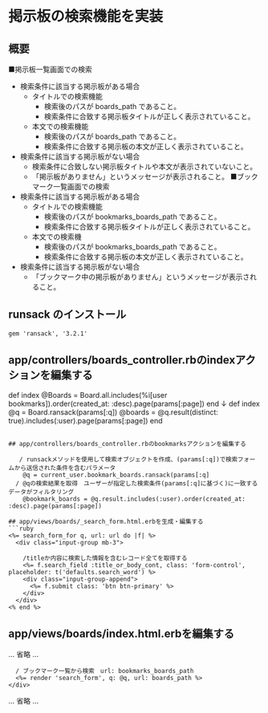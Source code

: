 # 掲示板の検索機能を実装

## 概要
■掲示板一覧画面での検索
  * 検索条件に該当する掲示板がある場合
    * タイトルでの検索機能
      * 検索後のパスが boards_path であること。
      * 検索条件に合致する掲示板タイトルが正しく表示されていること。
    * 本文での検索機能
      * 検索後のパスが boards_path であること。
      * 検索条件に合致する掲示板の本文が正しく表示されていること。
  * 検索条件に該当する掲示板がない場合
    * 検索条件に合致しない掲示板タイトルや本文が表示されていないこと。
    * 「掲示板がありません」というメッセージが表示されること。
■ブックマーク一覧画面での検索
  * 検索条件に該当する掲示板がある場合
    * タイトルでの検索機能
      * 検索後のパスが bookmarks_boards_path であること。
      * 検索条件に合致する掲示板タイトルが正しく表示されていること。
    * 本文での検索機
      * 検索後のパスが bookmarks_boards_path であること。
      * 検索条件に合致する掲示板の本文が正しく表示されていること。
  * 検索条件に該当する掲示板がない場合
    * 「ブックマーク中の掲示板がありません」というメッセージが表示されること。

## runsack のインストール
```
gem 'ransack', '3.2.1'
```

## app/controllers/boards_controller.rbのindexアクションを編集する
def index
    @Boards = Board.all.includes(%i[user bookmarks]).order(created_at: :desc).page(params[:page])
end
↓
def index
    @q = Board.ransack(params[:q])
    @boards = @q.result(distinct: true).includes(:user).page(params[:page])
end
```

## app/controllers/boards_controller.rbのbookmarksアクションを編集する

   / runsackメソッドを使用して検索オブジェクトを作成、(params[:q])で検索フォームから送信された条件を含むパラメータ
    @q = current_user.bookmark_boards.ransack(params[:q]
  / @qの検索結果を取得　ユーザーが指定した検索条件(params[:q]に基づく)に一致するデータがフィルタリング
    @bookmark_boards = @q.result.includes(:user).order(created_at: :desc).page(params[:page])

## app/views/boards/_search_form.html.erbを生成・編集する
```ruby
<%= search_form_for q, url: url do |f| %>
  <div class="input-group mb-3">

    /titleか内容に検索した情報を含むレコード全てを取得する
    <%= f.search_field :title_or_body_cont, class: 'form-control', placeholder: t('defaults.search_word') %>
    <div class="input-group-append">
      <%= f.submit class: 'btn btn-primary' %>
    </div>
  </div>
<% end %>
```

## app/views/boards/index.html.erbを編集する
... 省略 ...
<div class="container pt-3">
  <div class="row">
    <div class="col-lg-10 offset-lg-1">
      
      / ブックマーク一覧から検索　url: bookmarks_boards_path
      <%= render 'search_form', q: @q, url: boards_path %>
    </div>
  </div>
  <!-- 掲示板一覧 -->
  ... 省略 ...
</div>
